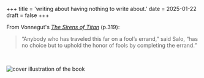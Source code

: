 +++
title = 'writing about having nothing to write about.'
date = 2025-01-22
draft = false
+++

From Vonnegut's [*The Sirens of Titan*](https://www.penguinrandomhouse.com/books/184346/the-sirens-of-titan-by-kurt-vonnegut/) (p.319):

> “Anybody who has traveled this far on a fool’s errand,” said Salo, “has no choice but to uphold the honor of fools by completing the errand.”

<br> 

![cover illustration of the book](/sirens-of-titan/sirens-of-titan.jpg)